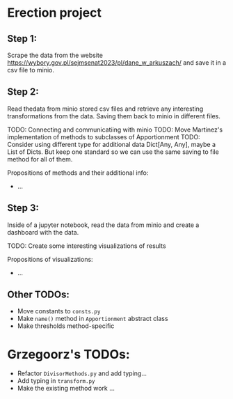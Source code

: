 # Erection project

## Step 1:

Scrape the data from the website https://wybory.gov.pl/sejmsenat2023/pl/dane_w_arkuszach/ and save it in a csv file
to minio.


## Step 2:

Read thedata from minio stored csv files and retrieve any interesting transformations from the data.
Saving them back to minio in different files.

TODO: Connecting and communicatiing with minio
TODO: Move Martinez's implementation of methods to subclasses of Apportionment
TODO: Consider using different type for additional data Dict[Any, Any], maybe a List of Dicts.
But keep one standard so we can use the same saving to file method for all of them.

Propositions of methods and their additional info:
* ...

## Step 3:

Inside of a jupyter notebook, read the data from minio and create a dashboard with the data.

TODO: Create some interesting visualizations of results


Propositions of visualizations:
* ...

## Other TODOs:

* Move constants to `consts.py`  
* Make `name()` method in `Apportionment`  abstract  class  
* Make thresholds method-specific  



# Grzegoorz's TODOs:

* Refactor `DivisorMethods.py` and add typing...  
* Add typing in `transform.py`  
* Make the existing method work ... 





